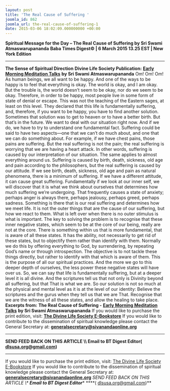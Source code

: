 ```yaml
---
layout: post
title: 'The Real Cause of Suffering '
joomla_id: 862
joomla_url: the-real-cause-of-suffering-1
date: 2015-03-06 18:02:09.000000000 +00:00
---
```

**Spiritual Message for the Day – The Real Cause of Suffering by Sri Swami Atmaswarupananda**
**Baba Times Digest© | 6 March 2015 13.25 EST | New York Edition**
* * *
**The Sense of Spiritual Direction**
**Divine Life Society Publication:** [**Early Morning Meditation Talks**](http://dlshq.org/messages/suffering.htm) **by Sri Swami Atmaswarupananda**
Om! Om! Om!
As human beings, we all want to be happy. And one of the ways to be happy is to feel that everything is okay. The world is okay, and I am okay. But the trouble is, the world doesn’t seem to be okay, nor do we seem to be okay. Therefore, in order to be happy, most people live in some form of state of denial or escape.
This was not the teaching of the Eastern sages, at least on this level. They declared that this life is fundamentally suffering, and, therefore, if you want to be happy, you have to find another solution. Sometimes that solution was to get to heaven or to have a better birth.
But that’s in the future. We want to deal with our situation right now. And if we do, we have to try to understand one fundamental fact. Suffering could be said to have two aspects—one that we can’t do much about, and one that we can do something about. For example, if we have chest pains, those pains are suffering. But the real suffering is not the pain; the real suffering is worrying that we are having a heart attack. In other words, suffering is caused by our interpretation of our situation.
The same applies to almost everything around us. Suffering is caused by birth, death, sickness, old age and pain according to the philosophers, but the real suffering is caused by our attitude. If we see birth, death, sickness, old age and pain as natural phenomena, there is a minimum of suffering. If we have a different attitude, it can cause great suffering.
Fundamentally if we look at our inner self, we will discover that it is what we think about ourselves that determines how much suffering we’re undergoing. That frequently causes a state of anxiety; perhaps anger is always there, perhaps jealousy, perhaps greed, perhaps sadness. Something is there that is our real suffering and determines how we meet life. It is not the outer things that are the cause of our suffering, but how we react to them. What is left over when there is no outer stimulus is what is important.
The key to solving the problem is to recognise that these inner negative states, which seem to be at the core of our being, really are not at the core. There is something within us that is more fundamental, that is aware of all these states. It has the ability, not necessarily to get rid of these states, but to objectify them rather than identify with them.
Normally we do this by offering everything to God, by surrendering, by repeating God’s name or through introspection. The objective is to not tackle these things directly, but rather to identify with that which is aware of them. This is the purpose of all our spiritual practices. And the more we go to this deeper depth of ourselves, the less power these negative states will have over us.
So, we can say that life is fundamentally suffering, but at a deeper level it is all divine. And the scriptures tell us that not only is Divinity beyond all suffering, but that That is what we are. So our solution is not so much at the physical and mental level as it is at the level of our identity: Believe the scriptures and the gurus when they tell us that we are That. Recognise that we are the witness of all these states, and allow the healing to take place.
**Excerpts from:**  **The Real Cause of Suffering -** [**Early Morning Meditation Talks**](http://dlshq.org/messages/suffering.htm) **by Sri Swami Atmaswarupananda**
If you would like to purchase the print edition, visit: **[The Divine Life Society E-Bookstore](http://www.dlshq.org/download/download.htm)**
If you would like to contribute to the dissemination of spiritual knowledge please contact the General Secretary at: [](mailto:%20%3Cscript%20type=%27text/javascript%27%3E%20%3C%21--%20var%20prefix%20=%20%27ma%27%20+%20%27il%27%20+%20%27to%27;%20var%20path%20=%20%27hr%27%20+%20%27ef%27%20+%20%27=%27;%20var%20addy57016%20=%20%27generalsecretary%27%20+%20%27@%27;%20addy57016%20=%20addy57016%20+%20%27sivanandaonline%27%20+%20%27.%27%20+%20%27org%27;%20document.write%28%27%3Ca%20%27%20+%20path%20+%20%27%5C%27%27%20+%20prefix%20+%20%27:%27%20+%20addy57016%20+%20%27%5C%27%3E%27%29;%20document.write%28addy57016%29;%20document.write%28%27%3C%5C/a%3E%27%29;%20//--%3E%5Cn%20%3C/script%3E%3Cscript%20type=%27text/javascript%27%3E%20%3C%21--%20document.write%28%27%3Cspan%20style=%5C%27display:%20none;%5C%27%3E%27%29;%20//--%3E%20%3C/script%3EThis%20email%20address%20is%20being%20protected%20from%20spambots.%20You%20need%20JavaScript%20enabled%20to%20view%20it.%20%3Cscript%20type=%27text/javascript%27%3E%20%3C%21--%20document.write%28%27%3C/%27%29;%20document.write%28%27span%3E%27%29;%20//--%3E%20%3C/script%3E?subject=Contribution%20to%20Dissemination%20of%20Spiritual%20Knowledge) **generalsecretary@sivanandaonline.org**
****
**SEND FEED BACK ON THIS ARTICLE \\\ Email to BT Digest Editor[](mailto:%20%3Cscript%20type=%27text/javascript%27%3E%20%3C%21--%20var%20prefix%20=%20%27ma%27%20+%20%27il%27%20+%20%27to%27;%20var%20path%20=%20%27hr%27%20+%20%27ef%27%20+%20%27=%27;%20var%20addy72654%20=%20%27dlsusa.org%27%20+%20%27@%27;%20addy72654%20=%20addy72654%20+%20%27gmail%27%20+%20%27.%27%20+%20%27com%27;%20document.write%28%27%3Ca%20%27%20+%20path%20+%20%27%5C%27%27%20+%20prefix%20+%20%27:%27%20+%20addy72654%20+%20%27%5C%27%3E%27%29;%20document.write%28addy72654%29;%20document.write%28%27%3C%5C/a%3E%27%29;%20//--%3E%5Cn%20%3C/script%3E%3Cscript%20type=%27text/javascript%27%3E%20%3C%21--%20document.write%28%27%3Cspan%20style=%5C%27display:%20none;%5C%27%3E%27%29;%20//--%3E%20%3C/script%3EThis%20email%20address%20is%20being%20protected%20from%20spambots.%20You%20need%20JavaScript%20enabled%20to%20view%20it.%20%3Cscript%20type=%27text/javascript%27%3E%20%3C%21--%20document.write%28%27%3C/%27%29;%20document.write%28%27span%3E%27%29;%20//--%3E%20%3C/script%3E?subject=DLS%20Posts)( [dlsusa.org@gmail.com](mailto:dlsusa.org@gmail.com))**
* * *
  
If you would like to purchase the print edition, visit: [The Divine Life Society E-Bookstore](http://www.dlshq.org/download/download.htm)
If you would like to contribute to the dissemination of spiritual knowledge please contact the General Secretary at: **[generalsecretary@sivanandaonline.org](mailto:generalsecretary@sivanandaonline.org)**
**SEND FEED BACK ON THIS ARTICLE \\\**  **Email to BT Digest Editor**** [](mailto:%20%3Cscript%20type=%27text/javascript%27%3E%20%3C%21--%20var%20prefix%20=%20%27ma%27%20+%20%27il%27%20+%20%27to%27;%20var%20path%20=%20%27hr%27%20+%20%27ef%27%20+%20%27=%27;%20var%20addy72654%20=%20%27dlsusa.org%27%20+%20%27@%27;%20addy72654%20=%20addy72654%20+%20%27gmail%27%20+%20%27.%27%20+%20%27com%27;%20document.write%28%27%3Ca%20%27%20+%20path%20+%20%27%5C%27%27%20+%20prefix%20+%20%27:%27%20+%20addy72654%20+%20%27%5C%27%3E%27%29;%20document.write%28addy72654%29;%20document.write%28%27%3C%5C/a%3E%27%29;%20//--%3E%5Cn%20%3C/script%3E%3Cscript%20type=%27text/javascript%27%3E%20%3C%21--%20document.write%28%27%3Cspan%20style=%5C%27display:%20none;%5C%27%3E%27%29;%20//--%3E%20%3C/script%3EThis%20email%20address%20is%20being%20protected%20from%20spambots.%20You%20need%20JavaScript%20enabled%20to%20view%20it.%20%3Cscript%20type=%27text/javascript%27%3E%20%3C%21--%20document.write%28%27%3C/%27%29;%20document.write%28%27span%3E%27%29;%20//--%3E%20%3C/script%3E?subject=DLS%20Posts)****( [dlsusa.org@gmail.com](mailto:dlsusa.org@gmail.com))**  
